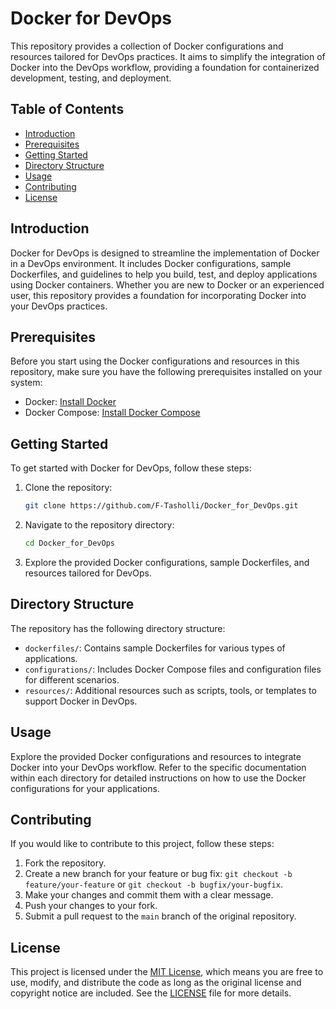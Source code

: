 # Docker for DevOps

This repository provides a collection of Docker configurations and resources tailored for DevOps practices. It aims to simplify the integration of Docker into the DevOps workflow, providing a foundation for containerized development, testing, and deployment.

## Table of Contents

- [Introduction](#introduction)
- [Prerequisites](#prerequisites)
- [Getting Started](#getting-started)
- [Directory Structure](#directory-structure)
- [Usage](#usage)
- [Contributing](#contributing)
- [License](#license)

## Introduction

Docker for DevOps is designed to streamline the implementation of Docker in a DevOps environment. It includes Docker configurations, sample Dockerfiles, and guidelines to help you build, test, and deploy applications using Docker containers. Whether you are new to Docker or an experienced user, this repository provides a foundation for incorporating Docker into your DevOps practices.

## Prerequisites

Before you start using the Docker configurations and resources in this repository, make sure you have the following prerequisites installed on your system:

- Docker: [Install Docker](https://docs.docker.com/get-docker/)
- Docker Compose: [Install Docker Compose](https://docs.docker.com/compose/install/)

## Getting Started

To get started with Docker for DevOps, follow these steps:

1. Clone the repository:

   ```bash
   git clone https://github.com/F-Tasholli/Docker_for_DevOps.git
   ```

2. Navigate to the repository directory:

   ```bash
   cd Docker_for_DevOps
   ```

3. Explore the provided Docker configurations, sample Dockerfiles, and resources tailored for DevOps.

## Directory Structure

The repository has the following directory structure:

- `dockerfiles/`: Contains sample Dockerfiles for various types of applications.
- `configurations/`: Includes Docker Compose files and configuration files for different scenarios.
- `resources/`: Additional resources such as scripts, tools, or templates to support Docker in DevOps.

## Usage

Explore the provided Docker configurations and resources to integrate Docker into your DevOps workflow. Refer to the specific documentation within each directory for detailed instructions on how to use the Docker configurations for your applications.

## Contributing

If you would like to contribute to this project, follow these steps:

1. Fork the repository.
2. Create a new branch for your feature or bug fix: `git checkout -b feature/your-feature` or `git checkout -b bugfix/your-bugfix`.
3. Make your changes and commit them with a clear message.
4. Push your changes to your fork.
5. Submit a pull request to the `main` branch of the original repository.

## License

This project is licensed under the [MIT License](LICENSE), which means you are free to use, modify, and distribute the code as long as the original license and copyright notice are included. See the [LICENSE](LICENSE) file for more details.
